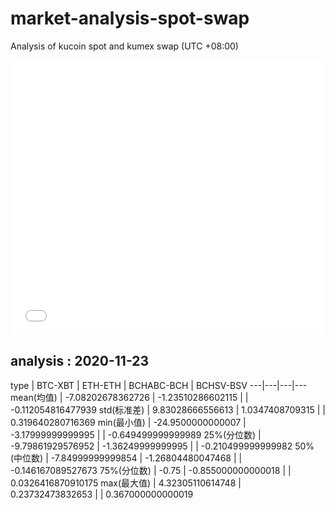 # market-analysis-spot-swap
Analysis of kucoin spot and kumex swap (UTC +08:00)

<iframe width="100%" height="440" src="./data.html" frameborder="no" border="0" scrolling="no"></iframe>

## analysis : 2020-11-23

type | BTC-XBT | ETH-ETH | BCHABC-BCH | BCHSV-BSV 
---|---|---|---
mean(均值) | -7.08202678362726 | -1.23510286602115 |  | -0.112054816477939
std(标准差) | 9.83028666556613 | 1.0347408709315 |  | 0.319640280716369
min(最小值) | -24.9500000000007 | -3.17999999999995 |  | -0.649499999999989
25%(分位数) | -9.79861929576952 | -1.36249999999995 |  | -0.210499999999982
50%(中位数) | -7.84999999999854 | -1.26804480047468 |  | -0.146167089527673
75%(分位数) | -0.75 | -0.855000000000018 |  | 0.0326416870910175
max(最大值) | 4.32305110614748 | 0.23732473832653 |  | 0.367000000000019
